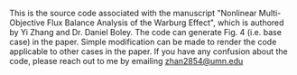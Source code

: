 This is the source code associated with the manuscript "Nonlinear Multi-Objective Flux Balance Analysis of the Warburg Effect", which is authored by Yi Zhang and Dr. Daniel Boley.
The code can generate Fig. 4 (i.e. base case) in the paper. Simple modification can be made to render the code applicable to other cases in the paper.
If you have any confusion about the code, please reach out to me by emailing zhan2854@umn.edu
